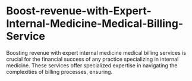 # Boost-revenue-with-Expert-Internal-Medicine-Medical-Billing-Service
Boosting revenue with expert internal medicine medical billing services is crucial for the financial success of any practice specializing in internal medicine. These services offer specialized expertise in navigating the complexities of billing processes, ensuring.

